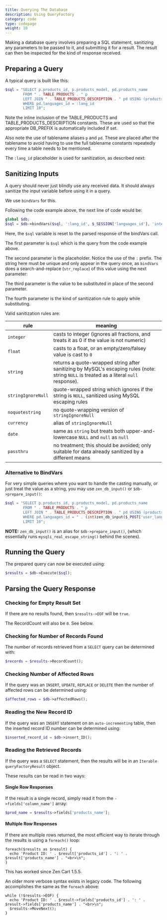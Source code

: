 ```yaml
---
title: Querying The Database
description: Using QueryFactory
category: code
type: codepage
weight: 10
---
```


Making a database query involves preparing a SQL statement, sanitizing any parameters to be passed to it, and submitting it for a result.
The result can then be inspected for the kind of response received.

## Preparing a Query

A typical query is built like this:

```php
$sql = "SELECT p.products_id, p.products_model, pd.products_name
        FROM " . TABLE_PRODUCTS . " p
        LEFT JOIN " . TABLE_PRODUCTS_DESCRIPTION . " pd USING (products_id)
        WHERE pd.languages_id = :lang_id
        LIMIT 10";
```

Note the inline inclusion of the TABLE_PRODUCTS and TABLE_PRODUCTS_DESCRIPTION constants. These are used so that the appropriate DB_PREFIX is automatically included if set.

Also note the use of tablename aliases `p` and `pd`. These are placed after the tablename to avoid having to use the full tablename constants repeatedly every time a table needs to be mentioned.

The `:lang_id` placeholder is used for sanitization, as described next:

## Sanitizing Inputs

A query should never just blindly use any received data. It should always sanitize the input variable before using it in a query.

We use `bindVars` for this.

Following the code example above, the next line of code would be:

```php
global $db;
$sql = $db->bindVars($sql, ':lang_id', $_SESSION['languages_id'], 'integer');
```

Here, the `$sql` variable is reset to the parsed response of the bindVars call.

The first parameter is `$sql` which is the query from the code example above.

The second parameter is the placeholder. Notice the use of the `:` prefix. The string here must be unique and only appear in the query once, as `bindVars` does a search-and-replace (`str_replace`) of this value using the next parameter:

The third parameter is the value to be substituted in place of the second parameter.

The fourth parameter is the kind of sanitization rule to apply while substituting. 

Valid sanitization rules are:

rule | meaning
--- | ---
`integer` | casts to integer (ignores all fractions, and treats it as 0 if the value is not numeric)
`float`   | casts to a float, or an empty/zero/falsey value is cast to `0`
`string`  | returns a quote-wrapped string after sanitizing by MySQL's escaping rules (note: string `NULL` is treated as a literal `null` response).
`stringIgnoreNull` | quote-wrapped string which ignores if the string is `NULL`, sanitized using MySQL escaping rules
`noquotestring`    | no quote-wrapping version of `stringIgnoreNull`
`currency` | alias of `stringIgnoreNull`
`date`     | same as `string` but treats both upper-and-lowercase `NULL` and `null` as `null`
`passthru` | no treatment; this should be avoided; only suitable for data already sanitized by a different means


### Alternative to BindVars

For very simple queries where you want to handle the casting manually, or just treat the value as a string, you may use `zen_db_input()` or `$db->prepare_input()`:

```php
$sql = "SELECT p.products_id, p.products_model, pd.products_name
        FROM " . TABLE_PRODUCTS . " p
        LEFT JOIN " . TABLE_PRODUCTS_DESCRIPTION . " pd USING (products_id)
        WHERE pd.languages_id = " . (int)zen_db_input($_POST['user_language_id']) . "
        LIMIT 10";
```

**NOTE:** `zen_db_input()` is an alias for `$db->prepare_input()`, (which essentially runs `mysqli_real_escape_string()` behind the scenes).


## Running the Query

The prepared query can now be executed using:

```php
$results = $db->Execute($sql);
```

## Parsing the Query Response

### Checking for Empty Result Set

If there are no results found, then `$results->EOF` will be `true`.

The RecordCount will also be `0`. See below.

### Checking for Number of Records Found

The number of records retrieved from a `SELECT` query can be determined with:

```php
$records = $results->RecordCount();
```

### Checking Number of Affected Rows

If the query was an `INSERT`, `UPDATE`, `REPLACE` or `DELETE` then the number of affected rows can be determined using:

```php
$affected_rows = $db->affectedRows();
```

### Reading the New Record ID

If the query was an `INSERT` statement on an `auto-incrementing` table, then the inserted record ID number can be determined using:

```php
$inserted_record_id = $db->insert_ID();
```

### Reading the Retrieved Records

If the query was a `SELECT` statement, then the results will be in an `Iterable` `queryFactoryResult` object. 

These results can be read in two ways:

#### Single Row Responses
If the result is a single record, simply read it from the `->fields['column_name']` array:

```php
$prod_name = $results->fields['products_name'];
```

#### Multiple Row Responses
If there are multiple rows returned, the most efficient way to iterate through the results is using a `foreach()` loop:

```
foreach($results as $result) {
  echo 'Product ID: ' . $result['products_id'] . ': ' . $result['products_name'] . "<br>\n";
}
```
This has worked since Zen Cart 1.5.5. 

An older more verbose syntax exists in legacy code. The following accomplishes the same as the `foreach` above:

```
while (!$results->EOF) {
  echo 'Product ID: ' . $result->fields['products_id'] . ': ' . $result->fields['products_name'] . "<br>\n";
  $results->MoveNext();
}
```


